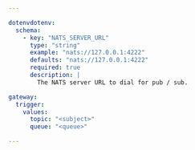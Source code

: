 ```yaml
---

dotenvdotenv:
  schema:
    - key: "NATS_SERVER_URL"
      type: "string"
      example: "nats://127.0.0.1:4222"
      defaults: "nats://127.0.0.1:4222"
      required: true
      description: |
        The NATS server URL to dial for pub / sub.

gateway:
  trigger:
    values:
      topic: "<subject>"
      queue: "<queue>"

---
```


